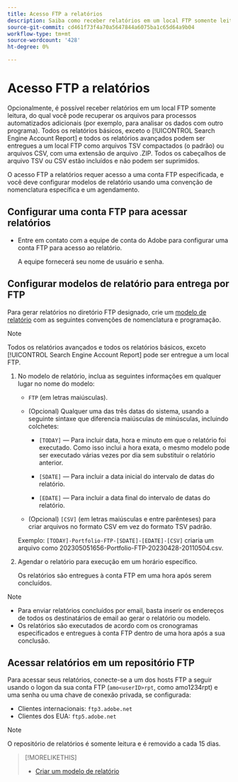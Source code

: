 ```yaml
---
title: Acesso FTP a relatórios
description: Saiba como receber relatórios em um local FTP somente leitura.
source-git-commit: cd461f73f4a70a5647844a6075ba1c65d64a9b04
workflow-type: tm+mt
source-wordcount: '428'
ht-degree: 0%

---
```


# Acesso FTP a relatórios

Opcionalmente, é possível receber relatórios em um local FTP somente leitura, do qual você pode recuperar os arquivos para processos automatizados adicionais (por exemplo, para analisar os dados com outro programa). Todos os relatórios básicos, exceto o [!UICONTROL Search Engine Account Report] e todos os relatórios avançados podem ser entregues a um local FTP como arquivos TSV compactados (o padrão) ou arquivos CSV, com uma extensão de arquivo .ZIP. Todos os cabeçalhos de arquivo TSV ou CSV estão incluídos e não podem ser suprimidos.

O acesso FTP a relatórios requer acesso a uma conta FTP especificada, e você deve configurar modelos de relatório usando uma convenção de nomenclatura específica e um agendamento.

## Configurar uma conta FTP para acessar relatórios

* Entre em contato com a equipe de conta do Adobe para configurar uma conta FTP para acesso ao relatório.

   A equipe fornecerá seu nome de usuário e senha.

## Configurar modelos de relatório para entrega por FTP

Para gerar relatórios no diretório FTP designado, crie um [modelo de relatório](templates/template-create.md) com as seguintes convenções de nomenclatura e programação.

>[!NOTE]
>
>Todos os relatórios avançados e todos os relatórios básicos, exceto [!UICONTROL Search Engine Account Report] pode ser entregue a um local FTP.

1. No modelo de relatório, inclua as seguintes informações em qualquer lugar no nome do modelo:

   * `FTP` (em letras maiúsculas).

   * (Opcional) Qualquer uma das três datas do sistema, usando a seguinte sintaxe que diferencia maiúsculas de minúsculas, incluindo colchetes:

      * `[TODAY]` — Para incluir data, hora e minuto em que o relatório foi executado. Como isso inclui a hora exata, o mesmo modelo pode ser executado várias vezes por dia sem substituir o relatório anterior.

      * `[SDATE]` — Para incluir a data inicial do intervalo de datas do relatório.

      * `[EDATE]` — Para incluir a data final do intervalo de datas do relatório.
   * (Opcional) `[CSV]` (em letras maiúsculas e entre parênteses) para criar arquivos no formato CSV em vez do formato TSV padrão.

   Exemplo: `[TODAY]-Portfolio-FTP-[SDATE]-[EDATE]-[CSV]` criaria um arquivo como 202305051656-Portfolio-FTP-20230428-20110504.csv.

1. Agendar o relatório para execução em um horário específico.

   Os relatórios são entregues à conta FTP em uma hora após serem concluídos.

>[!NOTE]
>
>* Para enviar relatórios concluídos por email, basta inserir os endereços de todos os destinatários de email ao gerar o relatório ou modelo.
>* Os relatórios são executados de acordo com os cronogramas especificados e entregues à conta FTP dentro de uma hora após a sua conclusão.


## Acessar relatórios em um repositório FTP

Para acessar seus relatórios, conecte-se a um dos hosts FTP a seguir usando o logon da sua conta FTP (`amo<userID>rpt`, como amo1234rpt) e uma senha ou uma chave de conexão privada, se configurada:

* Clientes internacionais: `ftp3.adobe.net`
* Clientes dos EUA: `ftp5.adobe.net`

>[!NOTE]
>
>O repositório de relatórios é somente leitura e é removido a cada 15 dias.


>[!MORELIKETHIS]
>
>* [Criar um modelo de relatório](/help/search-social-commerce/reports/automation/templates/template-create.md)

